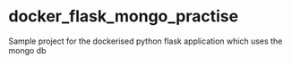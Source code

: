 # docker_flask_mongo_practise
Sample project for the dockerised python flask application which uses the mongo db
